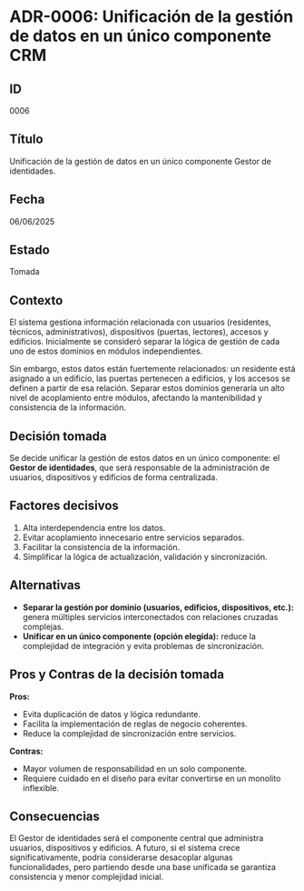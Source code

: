 # ADR-0006: Unificación de la gestión de datos en un único componente CRM

## ID

0006

## Título

Unificación de la gestión de datos en un único componente Gestor de identidades.
## Fecha

06/06/2025

## Estado

Tomada

## Contexto

El sistema gestiona información relacionada con usuarios (residentes, técnicos, administrativos), dispositivos (puertas, lectores), accesos y edificios. Inicialmente se consideró separar la lógica de gestión de cada uno de estos dominios en módulos independientes.

Sin embargo, estos datos están fuertemente relacionados: un residente está asignado a un edificio, las puertas pertenecen a edificios, y los accesos se definen a partir de esa relación. Separar estos dominios generaría un alto nivel de acoplamiento entre módulos, afectando la mantenibilidad y consistencia de la información.

## Decisión tomada

Se decide unificar la gestión de estos datos en un único componente: el **Gestor de identidades**, que será responsable de la administración de usuarios, dispositivos y edificios de forma centralizada.

## Factores decisivos

1. Alta interdependencia entre los datos.
2. Evitar acoplamiento innecesario entre servicios separados.
3. Facilitar la consistencia de la información.
4. Simplificar la lógica de actualización, validación y sincronización.

## Alternativas

- **Separar la gestión por dominio (usuarios, edificios, dispositivos, etc.):** genera múltiples servicios interconectados con relaciones cruzadas complejas.
- **Unificar en un único componente (opción elegida):** reduce la complejidad de integración y evita problemas de sincronización.

## Pros y Contras de la decisión tomada

**Pros:**

- Evita duplicación de datos y lógica redundante.
- Facilita la implementación de reglas de negocio coherentes.
- Reduce la complejidad de sincronización entre servicios.

**Contras:**

- Mayor volumen de responsabilidad en un solo componente.
- Requiere cuidado en el diseño para evitar convertirse en un monolito inflexible.

## Consecuencias

El Gestor de identidades será el componente central que administra usuarios, dispositivos y edificios. A futuro, si el sistema crece significativamente, podría considerarse desacoplar algunas funcionalidades, pero partiendo desde una base unificada se garantiza consistencia y menor complejidad inicial.
